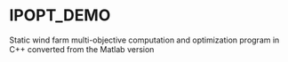 # IPOPT_DEMO
Static wind farm multi-objective computation and optimization program in C++ converted from the Matlab version
